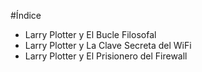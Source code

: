 #Índice

* Larry Plotter y El Bucle Filosofal
* Larry Plotter y La Clave Secreta del WiFi
* Larry Plotter y El Prisionero del Firewall
